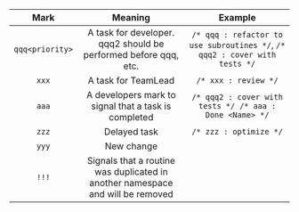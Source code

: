 | **Mark**        | **Meaning**                                                                    | **Example**                                                                 |
| :-------------: | :----------------------------------------------------------------------------: | :-------------------------------------------------------------------------: |
| `qqq<priority>` | A task for developer. qqq2 should be performed before qqq, etc.                | `/* qqq : refactor to use subroutines */`,  `/* qqq2 : cover with tests */` |
| `xxx`           | A task for TeamLead                                                            | `/* xxx : review */`                                                        |
| `aaa`           | A developers mark to signal that a task is completed                           | `/* qqq2 : cover with tests */ /* aaa : Done <Name> */`                     |
| `zzz`           | Delayed task                                                                   | `/* zzz : optimize */`                                                      |
| `yyy`           | New change                                                                     |                                                                             |
| `!!!`           | Signals that a routine was duplicated in another namespace and will be removed |                                                                             |